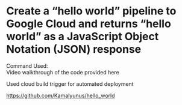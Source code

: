 # Create a “hello world” pipeline to Google Cloud and returns “hello world” as a JavaScript Object Notation (JSON) response

Command Used: \
Video walkthrough of the code provided here

Used cloud build trigger for automated deployment

https://github.com/Kamalyunus/hello_world 